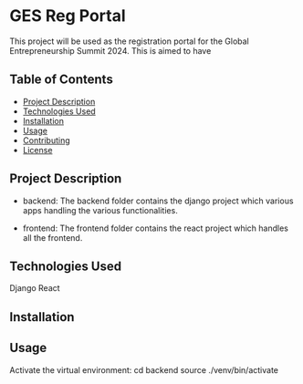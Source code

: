 # GES Reg Portal

This project will be used as the registration portal for the Global Entrepreneurship Summit 2024. This is aimed to have 

## Table of Contents

- [Project Description](#project-description)
- [Technologies Used](#technologies-used)
- [Installation](#installation)
- [Usage](#usage)
- [Contributing](#contributing)
- [License](#license)

## Project Description

- backend:
    The backend folder contains the django project which various apps handling the various functionalities.

- frontend:
    The frontend folder contains the react project which handles all the frontend.

## Technologies Used

Django
React

## Installation



## Usage

Activate the virtual environment:
    cd backend
    source ./venv/bin/activate

